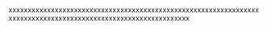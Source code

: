 xxxxxxxxxxxxxxxxxxxxxxxxxxxxxxxxxxxxxxxxxxxxxxxxxxxxxxxxxxxxxxxxxxxxxxxxxxxxxxxxxxxxxxxxxxxxxxxxxxxxxxxxxxxxxxxx
